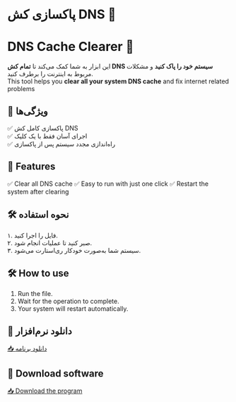 # پاکسازی کش DNS 🚀
# DNS Cache Clearer 🚀

این ابزار به شما کمک می‌کند تا **تمام کش DNS سیستم خود را پاک کنید** و مشکلات مربوط به اینترنت را برطرف کنید.  
This tool helps you **clear all your system DNS cache** and fix internet related problems

## 🎯 ویژگی‌ها  
✅ پاکسازی کامل کش DNS  
✅ اجرای آسان فقط با یک کلیک  
✅ راه‌اندازی مجدد سیستم پس از پاکسازی  
## 🎯 Features
✅ Clear all DNS cache 
✅ Easy to run with just one click 
✅ Restart the system after clearing
## 🛠 نحوه استفاده  
۱. فایل را اجرا کنید.  
۲. صبر کنید تا عملیات انجام شود.  
۳. سیستم شما به‌صورت خودکار ری‌استارت می‌شود.  
## 🛠 How to use
1. Run the file.
2. Wait for the operation to complete.
3. Your system will restart automatically.
## 🔗 دانلود نرم‌افزار  
[📥 دانلود برنامه](https://github.com/PG-Lord/Clear-All-Dns-Cash/archive/refs/heads/master.zip)  
## 🔗 Download software
[📥 Download the program](https://github.com/PG-Lord/Clear-All-Dns-Cash/archive/refs/heads/master.zip)
